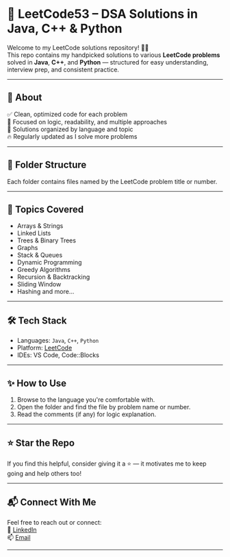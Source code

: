 # 🚀 LeetCode53 – DSA Solutions in Java, C++ & Python

Welcome to my LeetCode solutions repository! 👨‍💻  
This repo contains my handpicked solutions to various **LeetCode problems** solved in **Java**, **C++**, and **Python** — structured for easy understanding, interview prep, and consistent practice.

---

## 📌 About

✅ Clean, optimized code for each problem  
🧠 Focused on logic, readability, and multiple approaches  
📁 Solutions organized by language and topic  
🔥 Regularly updated as I solve more problems

---

## 📂 Folder Structure


Each folder contains files named by the LeetCode problem title or number.

---

## 🧠 Topics Covered

- Arrays & Strings  
- Linked Lists  
- Trees & Binary Trees  
- Graphs  
- Stack & Queues  
- Dynamic Programming  
- Greedy Algorithms  
- Recursion & Backtracking  
- Sliding Window  
- Hashing and more...

---

## 🛠️ Tech Stack

- Languages: `Java`, `C++`, `Python`  
- Platform: [LeetCode](https://leetcode.com/u/RankStar/)  
- IDEs: VS Code, Code::Blocks

---

## ✨ How to Use

1. Browse to the language you're comfortable with.
2. Open the folder and find the file by problem name or number.
3. Read the comments (if any) for logic explanation.

---

## ⭐️ Star the Repo

If you find this helpful, consider giving it a ⭐ — it motivates me to keep going and help others too!

---

## 📬 Connect With Me

Feel free to reach out or connect:  
🔗 [LinkedIn](https://www.linkedin.com/in/preet-rank-8999a5284/)  
📫 [Email](preetrank53@gmail.com)

---
